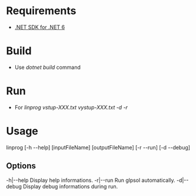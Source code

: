# Requirements
* [.NET SDK for .NET 6](https://docs.microsoft.com/en-us/dotnet/core/sdk)

# Build
* Use *dotnet build* command

# Run
* For  *linprog vstup-XXX.txt vystup-XXX.txt -d -r*

# Usage
linprog [-h --help] [inputFileName] [outputFileName] [-r --run] [-d --debug]

## Options
-h|--help        Display help informations.
-r|--run         Run glpsol automatically.
-d|--debug       Display debug informations during run.